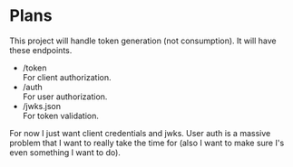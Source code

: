 # Plans

This project will handle token generation (not consumption).
It will have these endpoints.

* /token  
  For client authorization.
* /auth  
  For user authorization.
* /jwks.json  
  For token validation.

For now I just want client credentials and jwks. User auth is a
massive problem that I want to really take the time for (also I want
to make sure I's even something I want to do).